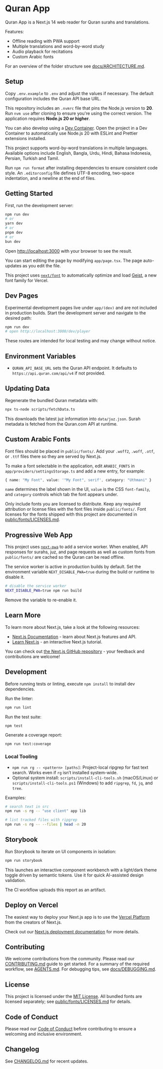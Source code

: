 # Quran App

Quran App is a Next.js 14 web reader for Quran surahs and translations.

Features:

- Offline reading with PWA support
- Multiple translations and word-by-word study
- Audio playback for recitations
- Custom Arabic fonts

For an overview of the folder structure see [docs/ARCHITECTURE.md](docs/ARCHITECTURE.md).

## Setup

Copy `.env.example` to `.env` and adjust the values if necessary. The default configuration includes the Quran API base URL.

This repository includes an `.nvmrc` file that pins the Node.js version to **20**. Run `nvm use` after cloning to ensure you're using the correct version.
The application requires **Node.js 20 or higher**.

You can also develop using a [Dev Container](https://containers.dev/). Open the project in a Dev Container to automatically use Node.js 20 with ESLint and Prettier extensions installed.

This project supports word-by-word translations in multiple languages. Available options include English, Bangla, Urdu, Hindi, Bahasa Indonesia, Persian, Turkish and Tamil.

Run `npm run format` after installing dependencies to ensure consistent code style.
An `.editorconfig` file defines UTF-8 encoding, two-space indentation, and a newline at the end of files.

## Getting Started

First, run the development server:

```bash
npm run dev
# or
yarn dev
# or
pnpm dev
# or
bun dev
```

Open [http://localhost:3000](http://localhost:3000) with your browser to see the result.

You can start editing the page by modifying `app/page.tsx`. The page auto-updates as you edit the file.

This project uses [`next/font`](https://nextjs.org/docs/app/building-your-application/optimizing/fonts) to automatically optimize and load [Geist](https://vercel.com/font), a new font family for Vercel.

## Dev Pages

Experimental development pages live under `app/(dev)` and are not included in production builds.
Start the development server and navigate to the desired path:

```bash
npm run dev
# open http://localhost:3000/dev/player
```

These routes are intended for local testing and may change without notice.

## Environment Variables

- `QURAN_API_BASE_URL` sets the Quran API endpoint. It defaults to `https://api.quran.com/api/v4` if not provided.

## Updating Data

Regenerate the bundled Quran metadata with:

```bash
npx ts-node scripts/fetchData.ts
```

This downloads the latest juz information into `data/juz.json`. Surah metadata is fetched from the Quran.com API at runtime.

## Custom Arabic Fonts

Font files should be placed in `public/fonts/`. Add your `.woff2`, `.woff`, `.otf`, or `.ttf` files there so they are served by Next.js.

To make a font selectable in the application, edit `ARABIC_FONTS` in `app/providers/settingsStorage.ts` and add a new entry, for example:

```ts
{ name: "My Font", value: '"My Font", serif', category: "Uthmani" }
```

`name` determines the label shown in the UI, `value` is the CSS `font-family`, and `category` controls which tab the font appears under.

Only include fonts you are licensed to distribute. Keep any required attribution or license files with the font files inside `public/fonts/`.
Font licenses for the fonts shipped with this project are documented in [public/fonts/LICENSES.md](public/fonts/LICENSES.md).

## Progressive Web App

This project uses [`next-pwa`](https://github.com/shadowwalker/next-pwa) to add a service worker. When enabled, API responses for surahs, juz, and page requests as well as custom fonts from `public/fonts/` are cached so the Quran can be read offline.

The service worker is active in production builds by default. Set the environment variable `NEXT_DISABLE_PWA=true` during the build or runtime to disable it.

```bash
# disable the service worker
NEXT_DISABLE_PWA=true npm run build
```

Remove the variable to re-enable it.

## Learn More

To learn more about Next.js, take a look at the following resources:

- [Next.js Documentation](https://nextjs.org/docs) - learn about Next.js features and API.
- [Learn Next.js](https://nextjs.org/learn) - an interactive Next.js tutorial.

You can check out [the Next.js GitHub repository](https://github.com/vercel/next.js) - your feedback and contributions are welcome!

## Development

Before running tests or linting, execute `npm install` to install dev dependencies.

Run the linter:

```bash
npm run lint
```

Run the test suite:

```bash
npm test
```

Generate a coverage report:

```bash
npm run test:coverage
```

### Local Tooling

- `npm run rg -- <pattern> [paths]`: Project-local ripgrep for fast text search. Works even if `rg` isn’t installed system-wide.
- Optional system install: `scripts/install-cli-tools.sh` (macOS/Linux) or `scripts/install-cli-tools.ps1` (Windows) to add `ripgrep`, `fd`, `jq`, and `tree`.

Examples:

```bash
# search text in src
npm run -s rg -- "use client" app lib

# list tracked files with ripgrep
npm run -s rg -- --files | head -n 20
```

## Storybook

Run Storybook to iterate on UI components in isolation:

```bash
npm run storybook
```

This launches an interactive component workbench with a light/dark theme toggle driven by semantic tokens. Use it for quick AI-assisted design validation.

The CI workflow uploads this report as an artifact.

## Deploy on Vercel

The easiest way to deploy your Next.js app is to use the [Vercel Platform](https://vercel.com/new?utm_medium=default-template&filter=next.js&utm_source=create-next-app&utm_campaign=create-next-app-readme) from the creators of Next.js.

Check out our [Next.js deployment documentation](https://nextjs.org/docs/app/building-your-application/deploying) for more details.

## Contributing

We welcome contributions from the community. Please read our [CONTRIBUTING.md](docs/guides/CONTRIBUTING.md) guide to get started.
For a summary of the required workflow, see [AGENTS.md](AGENTS.md).
For debugging tips, see [docs/DEBUGGING.md](docs/DEBUGGING.md).

## License

This project is licensed under the [MIT License](LICENSE).
All bundled fonts are licensed separately; see [public/fonts/LICENSES.md](public/fonts/LICENSES.md) for details.

## Code of Conduct

Please read our [Code of Conduct](docs/guides/CODE_OF_CONDUCT.md) before contributing to ensure a welcoming and inclusive environment.

## Changelog

See [CHANGELOG.md](CHANGELOG.md) for recent updates.
